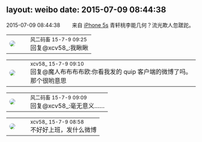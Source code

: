 layout: weibo
date: 2015-07-09 08:44:38
---
<meta name="referrer" content="no-referrer" />

2015-07-09 08:44:38  &nbsp;&nbsp;&nbsp;&nbsp;&nbsp;&nbsp; 来自 <a href="sinaweibo://customweibosource" rel="nofollow">iPhone 5s</a>
青轩桃李能几何？流光欺人忽蹉跎。 ​​​

<table style="width: 100%;">
  <tr>
    <td style="width: 40px;"><img style="border-radius:50%" src="https://tva3.sinaimg.cn/crop.0.0.639.639.50/6d2a6003jw8f3idy69w2gj20hs0hrt9g.jpg?KID=imgbed,tva&Expires=1624464466&ssig=FYSsYL5ocE"></td>
    <td colspan="2"><small>风二码畜 15-7-9 09:25</small><br/>回复@xcv58_:我瞅瞅</td>
  </tr>
</table>

<table style="width: 100%;">
  <tr>
    <td style="width: 40px;"><img style="border-radius:50%" src="https://tva3.sinaimg.cn/crop.0.0.1242.1242.50/801f7e9ajw8f3peekcgoqj20yi0yidg9.jpg?KID=imgbed,tva&Expires=1624464466&ssig=S2rkwzD5sg"></td>
    <td colspan="2"><small>xcv58_ 15-7-9 09:10</small><br/>回复@魔人布布布布欧:你看我发的 quip 客户端的微博了吗。那个很哟意思</td>
  </tr>
</table>

<table style="width: 100%;">
  <tr>
    <td style="width: 40px;"><img style="border-radius:50%" src="https://tva3.sinaimg.cn/crop.0.0.639.639.50/6d2a6003jw8f3idy69w2gj20hs0hrt9g.jpg?KID=imgbed,tva&Expires=1624464466&ssig=FYSsYL5ocE"></td>
    <td colspan="2"><small>风二码畜 15-7-9 09:09</small><br/>回复@xcv58_:毫无意义……</td>
  </tr>
</table>

<table style="width: 100%;">
  <tr>
    <td style="width: 40px;"><img style="border-radius:50%" src="https://tva3.sinaimg.cn/crop.0.0.1242.1242.50/801f7e9ajw8f3peekcgoqj20yi0yidg9.jpg?KID=imgbed,tva&Expires=1624464466&ssig=S2rkwzD5sg"></td>
    <td colspan="2"><small>xcv58_ 15-7-9 08:58</small><br/>不好好上班，发什么微博</td>
  </tr>
</table>
